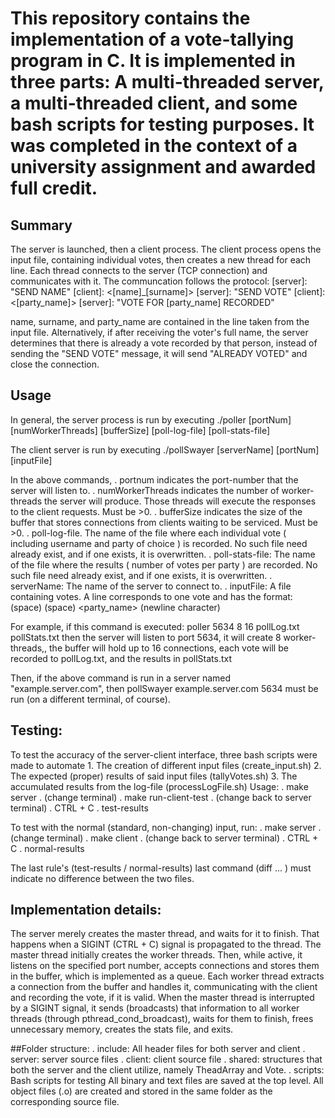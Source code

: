 # This repository contains the implementation of a vote-tallying program in C. It is implemented in three parts: A multi-threaded server, a multi-threaded client, and some bash scripts for testing purposes. It was completed in the context of a university assignment and awarded full credit.

## Summary
The server is launched, then a client process. The client process opens the input file, containing individual votes, then creates a new thread for each line. Each thread connects to the server (TCP connection) and communicates with it. The communcation follows the protocol:
	[server]: "SEND NAME"
	[client]:  <[name]_[surname]>
	[server]: "SEND VOTE"
	[client]: <[party_name]>
	[server]: "VOTE FOR [party_name] RECORDED"

name, surname, and party_name are contained in the line taken from the input file.
Alternatively, if after receiving the voter's full name, the server determines that there is already a vote recorded by that person, instead of sending the "SEND VOTE" message, it will send "ALREADY VOTED" and close the connection.


## Usage

In general, the server process is run by executing
	./poller [portNum] [numWorkerThreads] [bufferSize] [poll-log-file] [poll-stats-file]

The client server is run by executing
	./pollSwayer [serverName] [portNum] [inputFile]

In the above commands,
	. portnum indicates the port-number that the server will listen to.
	. numWorkerThreads indicates the number of worker-threads the server will produce. Those threads will execute the responses to the client requests. Must be >0.
	. bufferSize indicates the size of the buffer that stores connections from clients waiting to be serviced. Must be >0.
	. poll-log-file. The name of the file where each individual vote ( including username and party of choice ) is recorded. No such file need already exist, and if one exists, it is overwritten.
	. poll-stats-file: The name of the file where the results ( number of votes per party ) are recorded.  No such file need already exist, and if one exists, it is overwritten.
	. serverName: The name of the server to connect to.
	. inputFile: A file containing votes. A line corresponds to one vote and has the format:
		<name> (space) <surname> (space) <party_name> (newline character)

For example, if this command is executed:
	 poller 5634 8 16 pollLog.txt pollStats.txt
then the server will listen to port 5634, it will create 8 worker-threads,, the buffer will hold up to 16 connections, each vote will be recorded to pollLog.txt, and the results in pollStats.txt

Then, if the above command is run in a server named "example.server.com", then
	pollSwayer example.server.com 5634 <inputFile> must be run (on a different terminal, of course).


## Testing:
To test the accuracy of the server-client interface, three bash scripts were made to automate
	1. The creation of different input files (create_input.sh)
	2. The expected (proper) results of said input files (tallyVotes.sh)
	3. The accumulated results from the log-file (processLogFile.sh)
Usage:
	. make server
	. (change terminal)
	. make run-client-test
	. (change back to server terminal)
	. CTRL + C
	. test-results

To test with the normal (standard, non-changing) input, run:
	. make server
	. (change terminal)
	. make client
	. (change back to server terminal)
	. CTRL + C
	. normal-results

The last rule's (test-results / normal-results) last command (diff ... ) must indicate no difference between the two files.
	


## Implementation details:
The server merely creates the master thread, and waits for it to finish. That happens when a SIGINT (CTRL + C) signal is propagated to the thread. The master thread initially creates the worker threads. Then, while active, it listens on the specified port number, accepts connections and stores them in the buffer, which is implemented as a queue. Each worker thread extracts a connection from the buffer and handles it, communicating with the client and recording the vote, if it is valid.
When the master thread is interrupted by a SIGINT signal, it sends (broadcasts) that information to all worker threads (through pthread_cond_broadcast), waits for them to finish, frees unnecessary memory, creates the stats file, and exits.

##Folder structure:
	. include: All header files for both server and client
	. server: server source files
	. client: client source file
	. shared: structures that both the server and the client utilize, namely TheadArray and Vote.
	. scripts: Bash scripts for testing
All binary and text files are saved at the top level. All object files (.o) are created and stored in the same folder as the corresponding source file.
		
	

	
					
